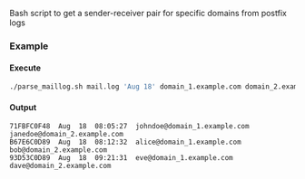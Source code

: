 Bash script to get a sender-receiver pair for specific domains from postfix logs

### Example 

#### Execute 

```Bash
./parse_maillog.sh mail.log 'Aug 18' domain_1.example.com domain_2.example.com
```

#### Output

```Text
71FBFC0F48  Aug  18  08:05:27  johndoe@domain_1.example.com     janedoe@domain_2.example.com
B67E6C0D89  Aug  18  08:12:32  alice@domain_1.example.com       bob@domain_2.example.com
93D53C0D89  Aug  18  09:21:31  eve@domain_1.example.com         dave@domain_2.example.com
```
